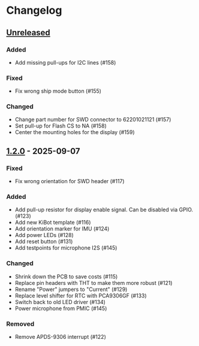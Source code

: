 # Changelog

## [Unreleased]

### Added

-   Add missing pull-ups for I2C lines (#158)

### Fixed

-   Fix wrong ship mode button (#155)

### Changed

-	Change part number for SWD connector to 62201021121 (#157)
-	Set pull-up for Flash CS to NA (#158)
-   Center the mounting holes for the display (#159)

## [1.2.0] - 2025-09-07

### Fixed

-   Fix wrong orientation for SWD header (#117)

### Added

-   Add pull-up resistor for display enable signal. Can be disabled via GPIO. (#123)
-   Add new KiBot template (#116)
-   Add orientation marker for IMU (#124)
-   Add power LEDs (#128)
-   Add reset button (#131)
-   Add testpoints for microphone I2S (#145)

### Changed

-   Shrink down the PCB to save costs (#115)
-   Replace pin headers with THT to make them more robust (#121)
-   Rename "Power" jumpers to "Current" (#129)
-   Replace level shifter for RTC with PCA9306GF (#133)
-   Switch back to old LED driver (#134)
-   Power microphone from PMIC (#145)

### Removed

-   Remove APDS-9306 interrupt (#122)

[Unreleased]: https://github.com/ZSWatch/Watch-DevKit-HW/compare/1.2.0...HEAD

[1.2.0]: https://github.com/ZSWatch/Watch-DevKit-HW/compare/fc3844fb6a647a23e214f3085a47ce2212e0d98a...1.2.0
